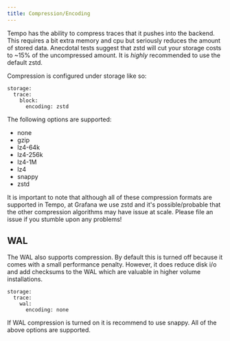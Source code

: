 ```yaml
---
title: Compression/Encoding
---
```


Tempo has the ability to compress traces that it pushes into the backend. This requires a bit extra
memory and cpu but seriously reduces the amount of stored data.  Anecdotal tests suggest that zstd will
cut your storage costs to ~15% of the uncompressed amount.  It is _highly_ recommended to use the
default zstd.

Compression is configured under storage like so:

```
storage:
  trace:
    block:
      encoding: zstd
```

The following options are supported:

- none
- gzip
- lz4-64k
- lz4-256k
- lz4-1M
- lz4
- snappy
- zstd

It is important to note that although all of these compression formats are supported in Tempo, at Grafana
we use  zstd and it's possible/probable that the other compression algorithms may have issue at scale.  Please 
file an issue if you stumble upon any problems!

## WAL

The WAL also supports compression. By default this is turned off because it comes with a small performance penalty.
However, it does reduce disk i/o and add checksums to the WAL which are valuable in higher volume installations.

```
storage:
  trace:
    wal:
      encoding: none
```

If WAL compression is turned on it is recommend to use snappy. All of the above options are supported.